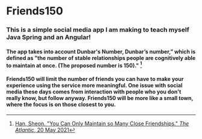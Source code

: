 # Friends150

### This is a simple social media app I am making to teach myself Java Spring and an Angular!

#### The app takes into account Dunbar's Number, Dunbar’s number,” which is defined as "the number of stable relationships people are cognitively able to maintain at once. (The proposed number is 150)." [^1]

#### Friends150 will limit the number of friends you can have to make your experience using the service more meaningful. One issue with social media these days comes from interaction with people who you don't really know, but follow anyway. Friends150 will be more like a small town, where the focus is on those closest to you.


[^1]: [Han, Sheon. "You Can Only Maintain so Many Close Friendships." *The Atlantic*, 20 May 2021](https://www.theatlantic.com/family/archive/2021/05/robin-dunbar-explains-circles-friendship-dunbars-number/618931/)

